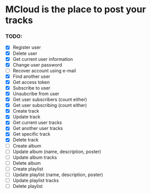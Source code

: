 # MCloud is the place to post your tracks

### TODO:
- [x] Register user
- [x] Delete user
- [x] Get current user information
- [x] Change user password
- [ ] Recover account using e-mail
- [x] Find another user
- [x] Get access token
- [x] Subscribe to user
- [x] Unsubcribe from user
- [x] Get user subscribers (count either)
- [x] Get user subscribing (count either)
- [x] Create track
- [x] Update track
- [x] Get current user tracks
- [x] Get another user tracks
- [x] Get specific track
- [x] Delete track
- [ ] Create album
- [ ] Update album (name, description, poster)
- [ ] Update album tracks
- [ ] Delete album
- [ ] Create playlist
- [ ] Update playlist (name, description, poster)
- [ ] Update playlist tracks
- [ ] Delete playlist
